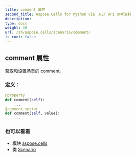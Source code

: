 ```yaml
---
title: comment 属性
second_title: Aspose.Cells for Python via .NET API 参考资料
description:
type: docs
weight: 30
url: /zh/aspose.cells/scenario/comment/
is_root: false
---
```

## comment 属性

获取和设置场景的 comment。
### 定义：
```python
@property
def comment(self):
    ...
@comment.setter
def comment(self, value):
    ...
```

### 也可以看看
* 模块 [aspose.cells](../../)
* 类 [Scenario](/cells/python-net/zh/aspose.cells/scenario)
